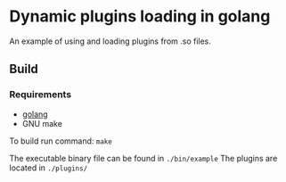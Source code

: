 # Dynamic plugins loading in golang

An example of using and loading plugins from .so files.

## Build

### Requirements

- [golang](https://go.dev)
- GNU make

To build run command: `make`

The executable binary file can be found in `./bin/example`
The plugins are located in `./plugins/`
